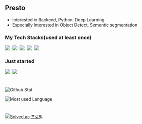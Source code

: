 ## Presto
- Interested in Backend, Python. Deep Learning
- Especially Interested in Object Detect, Sementic segmentation

### My Tech Stacks(used at least once)
<p>
    <img src="https://img.shields.io/badge/Python-3766AB?style=flat-square&logo=Python&logoColor=white"/></a>&nbsp 
    <img src="https://img.shields.io/badge/PyTorch-EE4C2C?style=flat-square&logo=PyTorch&logoColor=white"/></a>&nbsp
    <img src="https://img.shields.io/badge/Tensorflow-FF6F00?style=flat-square&logo=Tensorflow&logoColor=white"/></a>&nbsp
    <img src="https://img.shields.io/badge/C++-00599C?style=flat-square&logo=C%2B%2B&logoColor=white"/></a>&nbsp
    <img src="https://img.shields.io/badge/Ubuntu-E95420?style=flat-square&logo=Ubuntu&logoColor=white"/></a>
</p>


### Just started
<p>
    <img src="https://img.shields.io/badge/C%23-239120?style=flat-square&logo=C%20Sharp&logoColor=white"/></a>&nbsp
    <img src="https://img.shields.io/badge/django-092E20?style=flat-square&logo=django&logoColor=white"/></a>&nbsp
</p>

#

![Github Stat](https://github-readme-stats.vercel.app/api?username=khy4088)


![Most used Language](https://github-readme-stats.vercel.app/api/top-langs/?username=khy4088)

# 

[![Solved.ac
프로필](http://mazassumnida.wtf/api/v2/generate_badge?boj=prestolive)](https://solved.ac/prestolive)
